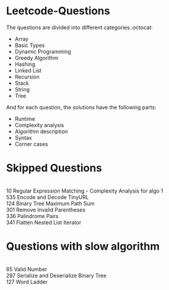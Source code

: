 # Leetcode-Questions

The questions are divided into different categories.:octocat: 
- Array
- Basic Types
- Dynamic Programming
- Greedy Algorithm
- Hashing 
- Linked List
- Recursion
- Stack
- String
- Tree

And for each question, the solutions have the following parts:

- Runtime
- Complexity analysis
- Algorithm description
- Syntax 
- Corner cases

# Skipped Questions
<br/> 10	Regular Expression Matching  - Complexity Analysis for algo 1
<br/> 535	Encode and Decode TinyURL
<br/> 124	Binary Tree Maximum Path Sum
<br/> 301	Remove Invalid Parentheses
<br/> 336 Palindrome Pairs
<br/> 341	Flatten Nested List Iterator

# Questions with slow algorithm
<br/> 65	Valid Number
<br/> 297	Serialize and Deserialize Binary Tree
<br/> 127	Word Ladder
